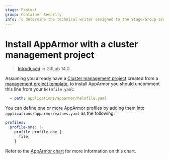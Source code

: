 ```yaml
---
stage: Protect
group: Container Security
info: To determine the technical writer assigned to the Stage/Group associated with this page, see https://about.gitlab.com/handbook/engineering/ux/technical-writing/#assignments
---
```


# Install AppArmor with a cluster management project

> [Introduced](https://gitlab.com/gitlab-org/project-templates/cluster-management/-/merge_requests/5) in GitLab 14.0.

Assuming you already have a [Cluster management project](../management_project.md) created from a 
[management project template](../management_project_template.md), to install AppArmor you should 
uncomment this line from your `helmfile.yaml`:

```yaml
  - path: applications/apparmor/helmfile.yaml
```

You can define one or more AppArmor profiles by adding them into
`applications/apparmor/values.yaml` as the following:

```yaml
profiles:
  profile-one: |-
    profile profile-one {
      file,
    }
```

Refer to the [AppArmor chart](https://gitlab.com/gitlab-org/charts/apparmor) for more information on this chart.    
